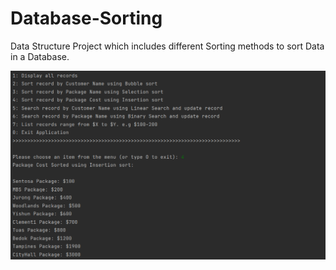 # Database-Sorting
Data Structure Project which includes different Sorting methods to sort Data in a Database.

![](https://github.com/jiajunleong/Database-Sorting/blob/main/sort.PNG)
